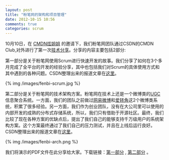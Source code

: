 ```yaml
---
layout: post
title: "粉笔网的架构和项目管理"
date: 2012-10-15 10:56
comments: true
categories: scrum
---
```



10月10日，在 [CMDN炫姐姐](http://weibo.com/cmdnclub) 的邀请下，我们粉笔网团队通过CSDN的CMDN Club,对外进行了第一次[技术分享](http://hui.csdn.net/MeetingInfo.aspx?MID=137)。分享的内容主要包括2部分:

第一部分是关于粉笔网使用Scrum进行快速开发的故事。我们分享了如何在3个多月完成了全平台的开发的经验分享，其中也包括我们对Scrum的具体使用方式和其中遇到的各种问题。CSDN整理出来的报道文章在[这里](http://www.csdn.net/article/2012-10-11/2810658)。

<!-- more -->

{% img /images/fenbi-scrum.jpg %}

第二部分是关于粉笔网的技术架构方案。粉笔网在技术上还是一个微博类的[UGC](http://baike.baidu.com/view/713949.htm)信息聚合系统。一方面，我们的团队之前做过[网易微博](http://t.163.com)和[爱转角](http://izhuanjiao.com)这2个微博类系统，积累了很多经验。另一方面，我们作为创业团队，没有在大公司里可以使用的内部开发的成熟的分布式存储系统，所以，我们只有借助于开源社区。最终，我们比较了现在各种方案的优缺点后，提出了我们自己的能够支持千万级用户的系统架构方案。这个方案最终通过了我们自己的压力测试，并且在上线后运行良好。CSDN整理出来的报道文章在[这里](http://www.csdn.net/article/2012-10-11/2810661?bsh_bid=145141477)。


{% img /images/fenbi-arch.png %}


我们将演示的PDF文件在此分享给大家。下载链接：<a href="http://blog.fenbi.com/assets/fenbi-scrum.pdf">第一部分</a> , <a href="http://blog.fenbi.com/assets/fenbi-arch.pdf">第二部分</a> 。

